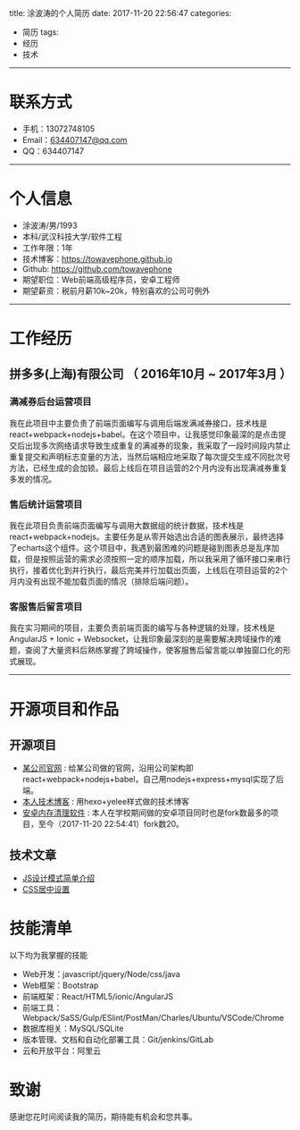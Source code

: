 title: 涂波涛的个人简历
date: 2017-11-20 22:56:47
categories:
- 简历
tags:
- 经历
- 技术
---

# 联系方式
- 手机：13072748105 
- Email：634407147@qq.com
- QQ：634407147
---
# 个人信息

 - 涂波涛/男/1993 
 - 本科/武汉科技大学/软件工程
 - 工作年限：1年
 - 技术博客：https://towavephone.github.io
 - Github: https://github.com/towavephone
 - 期望职位：Web前端高级程序员，安卓工程师
 - 期望薪资：税前月薪10k~20k，特别喜欢的公司可例外
---
<!-- more -->
# 工作经历
## 拼多多(上海)有限公司 （ 2016年10月 ~ 2017年3月 ）
### 满减券后台运营项目 
我在此项目中主要负责了前端页面编写与调用后端发满减券接口，技术栈是react+webpack+nodejs+babel。在这个项目中，让我感觉印象最深的是点击提交后出现多次网络请求导致生成重复的满减券的现象，我采取了一段时间段内禁止重复提交和声明标志变量的方法，当然后端相应地采取了每次提交生成不同批次号方法，已经生成的会加锁。最后上线后在项目运营的2个月内没有出现满减券重复多发的情况。


### 售后统计运营项目 
我在此项目负责前端页面编写与调用大数据组的统计数据，技术栈是react+webpack+nodejs。主要任务是从零开始选出合适的图表展示，最终选择了echarts这个组件。这个项目中，我遇到最困难的问题是碰到图表总是乱序加载，但是按照运营的需求必须按照一定的顺序加载，所以我采用了循环接口来串行执行，接着优化到并行执行，最后完美并行加载出页面，上线后在项目运营的2个月内没有出现不能加载页面的情况（排除后端问题）。


### 客服售后留言项目
我在实习期间的项目，主要负责前端页面的编写与各种逻辑的处理，技术栈是AngularJS + Ionic + Websocket，让我印象最深刻的是需要解决跨域操作的难题，查阅了大量资料后熟练掌握了跨域操作，使客服售后留言能以单独窗口化的形式展现。

---

# 开源项目和作品
## 开源项目
 - [某公司官网](https://github.com/towavephone/MD-Front-End) : 给某公司做的官网，沿用公司架构即react+webpack+nodejs+babel，自己用nodejs+express+mysql实现了后端。
 - [本人技术博客](https://github.com/towavephone/TowavePhoneBlog) : 用hexo+yelee样式做的技术博客
 - [安卓内存清理软件](https://github.com/towavephone/MemoryCleaner) : 本人在学校期间做的安卓项目同时也是fork数最多的项目，至今（2017-11-20 22:54:41）fork数20。
 
## 技术文章
 - [JS设计模式简单介绍](https://towavephone.github.io/2017/11/16/JS%E8%AE%BE%E8%AE%A1%E6%A8%A1%E5%BC%8F/)
 - [CSS居中设置](https://towavephone.github.io/2017/11/20/css%E5%B1%85%E4%B8%AD%E8%AE%BE%E7%BD%AE/)

# 技能清单

以下均为我掌握的技能

- Web开发：javascript/jquery/Node/css/java
- Web框架：Bootstrap
- 前端框架：React/HTML5/ionic/AngularJS
- 前端工具：Webpack/SaSS/Gulp/ESlint/PostMan/Charles/Ubuntu/VSCode/Chrome
- 数据库相关：MySQL/SQLite
- 版本管理、文档和自动化部署工具：Git/jenkins/GitLab
- 云和开放平台：阿里云

# 致谢
感谢您花时间阅读我的简历，期待能有机会和您共事。